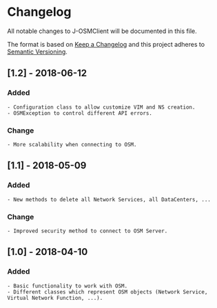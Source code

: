 # Changelog

All notable changes to J-OSMClient will be documented in this file.

The format is based on [Keep a Changelog](http://keepachangelog.com/) and this project adheres to [Semantic Versioning](http://semver.org/).

## [1.2] - 2018-06-12
### Added
    - Configuration class to allow customize VIM and NS creation.
	- OSMException to control different API errors.
### Change
	- More scalability when connecting to OSM.
	
####

## [1.1] - 2018-05-09
### Added
    - New methods to delete all Network Services, all DataCenters, ...
### Change
	- Improved security method to connect to OSM Server.
	
####

## [1.0] - 2018-04-10
### Added
    - Basic functionality to work with OSM.
    - Different classes which represent OSM objects (Network Service, Virtual Network Function, ...).
    



    


    
